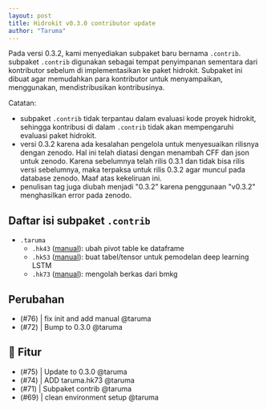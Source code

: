 ```yaml
---
layout: post
title: Hidrokit v0.3.0 contributor update
author: "Taruma"
---
```


Pada versi 0.3.2, kami menyediakan subpaket baru bernama `.contrib`. subpaket `.contrib` digunakan sebagai tempat penyimpanan sementara dari kontributor sebelum di implementasikan ke paket hidrokit. Subpaket ini dibuat agar memudahkan para kontributor untuk menyampaikan, menggunakan, mendistribusikan kontribusinya.

Catatan:
- subpaket `.contrib` tidak terpantau dalam evaluasi kode proyek hidrokit, sehingga kontribusi di dalam `.contrib` tidak akan mempengaruhi evaluasi paket hidrokit.
- versi 0.3.2 karena ada kesalahan pengelola untuk menyesuaikan rilisnya dengan zenodo. Hal ini telah diatasi dengan menambah CFF dan json untuk zenodo. Karena sebelumnya telah rilis 0.3.1 dan tidak bisa rilis versi sebelumnya, maka terpaksa untuk rilis 0.3.2 agar muncul pada database zenodo. Maaf atas kekeliruan ini.
- penulisan tag juga diubah menjadi "0.3.2" karena penggunaan "v0.3.2" menghasilkan error pada zenodo.

## Daftar isi subpaket `.contrib`

- `.taruma`
  - `.hk43` ([manual](https://nbviewer.jupyter.org/gist/taruma/a9dd4ea61db2526853b99600909e9c50)): ubah pivot table ke dataframe
  - `.hk53` ([manual](https://nbviewer.jupyter.org/gist/taruma/50460ebfaab5a30c41e7f1a1ac0853e2)): buat tabel/tensor untuk pemodelan deep learning LSTM
  - `.hk73` ([manual](https://nbviewer.jupyter.org/gist/taruma/b00880905f297013f046dad95dc2e284)): mengolah berkas dari bmkg

## Perubahan

- (#76) | fix init and add manual @taruma
- (#72) | Bump to 0.3.0 @taruma

## 🚀 Fitur

- (#75) | Update to 0.3.0 @taruma
- (#74) | ADD taruma.hk73 @taruma
- (#71) | Subpaket contrib @taruma
- (#69) | clean environment setup @taruma
